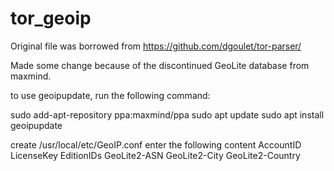 # tor_geoip

Original file was borrowed from https://github.com/dgoulet/tor-parser/

Made some change because of the discontinued GeoLite database from maxmind.

to use geoipupdate, run the following command:

sudo add-apt-repository ppa:maxmind/ppa
sudo apt update
sudo apt install geoipupdate

create /usr/local/etc/GeoIP.conf
enter the following content
AccountID 
LicenseKey 
EditionIDs GeoLite2-ASN GeoLite2-City GeoLite2-Country
